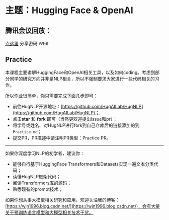 # 主题：Hugging Face & OpenAI
## 腾讯会议回放：
[点这里](https://meeting.tencent.com/user-center/shared-record-info?id=2ccd452a-2710-4762-bc7d-42a5b8986fd1) 
分享密码:Wt6t
## Practice

本课程主要讲解HuggingFace和OpenAI相关工具，以及如何coding。考虑到部分同学的研究方向并非是NLP相关，所以不强制要求大家进行一些代码相关的习作。

所以作业很简单，你只需要完成下面几步即可：
- 前往HugNLP开源地址：[https://github.com/HugAILab/HugNLP](https://github.com/HugAILab/HugNLP)；
- 点击**star** 和 **fork** 即可（当然更欢迎提出issue和pr）；
- 将学号或姓名、对HugNLP进行fork到自己仓库后的链接添加的到``Practice.md``；
- 提交PR，PR描述中请注明PR类型：Practice PR。

---


如果你深度学习NLP的初学者，建议你：
- 能够自行基于HuggingFace Transformers和Datasets实现一遍文本分类代码；
- 读懂HugNLP框架代码；
- 阅读Transformers库的源码；
- 熟悉现有的prompt技术；

如果你想从事大模型相关研究和应用，欢迎关注我的博客：[https://wjn1996.blog.csdn.net/](https://wjn1996.blog.csdn.net/)，会有大量关于预训练语言模型和大模型相关技术干货。
